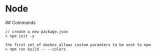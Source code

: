 # Node
## Commands

```
// create a new package.json
> npm init -y
```
```
the first set of dashes allows custom paramters to be sent to npm
> npm run build -- --colors  
```
